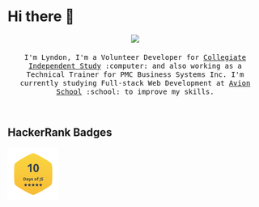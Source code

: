 # Hi there :wave:

<p align="center">
  <img src="https://media.giphy.com/media/du3J3cXyzhj75IOgvA/giphy.gif" width=100>
  <br><br>
  <samp>
    I'm Lyndon, I'm a Volunteer Developer for <a href="https://freeopenuniversity.org/">Collegiate Independent Study</a> :computer: and also working as a Technical Trainer for PMC Business Systems Inc. I'm currently studying Full-stack Web Development at <a href="https://avionschool.com/">Avion School</a> :school: to improve my skills.
  </samp>
</p>
<br>

## HackerRank Badges
<a href="https://www.hackerrank.com/lyndoncortez" ><img src="https://github.com/lyndoncortez/lyndoncortez/blob/main/Certificates%20and%20Badges/10DaysofJS.png" width=100></a>
